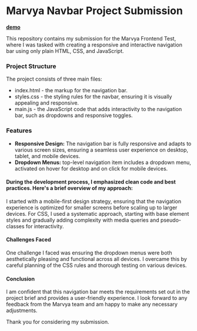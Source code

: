 <h1>Marvya Navbar Project Submission</h1>
<strong><a href='https://frolicking-nasturtium-bdf3af.netlify.app/'>demo</a></strong>
<p>This repository contains my submission for the Marvya Frontend Test, where I was tasked with creating a responsive and interactive navigation bar using only plain HTML, CSS, and JavaScript.</p>

<h3>Project Structure</h3>
<p>The project consists of three main files:</p>

<ul>
<li>index.html - the markup for the navigation bar.</li>
<li>styles.css - the styling rules for the navbar, ensuring it is visually appealing and responsive.</li>
<li>main.js - the JavaScript code that adds interactivity to the navigation bar, such as dropdowns and responsive toggles.</li>
</ul>
<h3>Features</h3>
<ul>
<li><strong>Responsive Design:</strong> The navigation bar is fully responsive and adapts to various screen sizes, ensuring a seamless user experience on desktop, tablet, and mobile devices.</li>
<li><strong>Dropdown Menus:</strong> top-level navigation item includes a dropdown menu, activated on hover for desktop and on click for mobile devices.</li>
</ul>

<h4>During the development process, I emphasized clean code and best practices. Here's a brief overview of my approach:</h4>
<p>
I started with a mobile-first design strategy, ensuring that the navigation experience is optimized for smaller screens before scaling up to larger devices.
For CSS, I used a systematic approach, starting with base element styles and gradually adding complexity with media queries and pseudo-classes for interactivity.
</p>

<h4>Challenges Faced</h4>
<p>One challenge I faced was ensuring the dropdown menus were both aesthetically pleasing and functional across all devices. I overcame this by careful planning of the CSS rules and thorough testing on various devices.</p>

<h4>Conclusion</h4>
<p>I am confident that this navigation bar meets the requirements set out in the project brief and provides a user-friendly experience. I look forward to any feedback from the Marvya team and am happy to make any necessary adjustments.</p>

<p>Thank you for considering my submission.</p>
